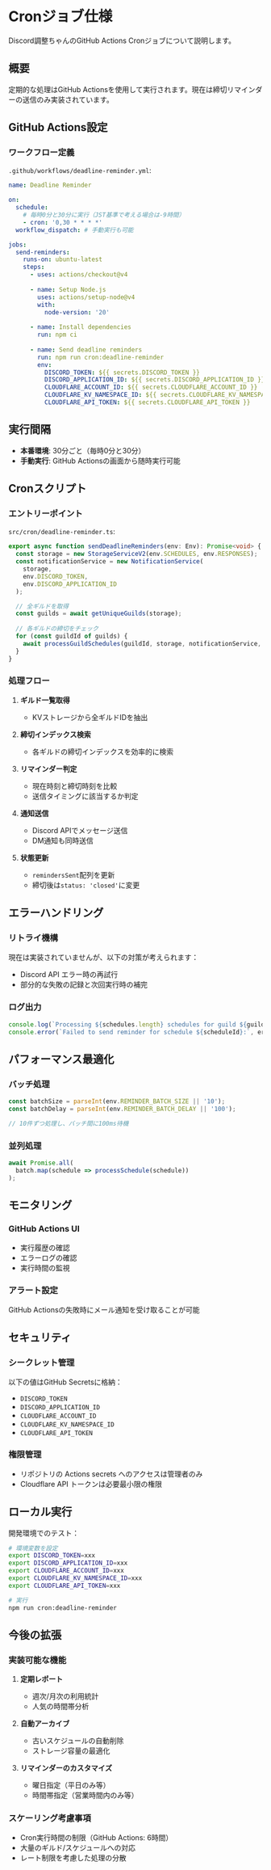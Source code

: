 # Cronジョブ仕様

Discord調整ちゃんのGitHub Actions Cronジョブについて説明します。

## 概要

定期的な処理はGitHub Actionsを使用して実行されます。現在は締切リマインダーの送信のみ実装されています。

## GitHub Actions設定

### ワークフロー定義
`.github/workflows/deadline-reminder.yml`:
```yaml
name: Deadline Reminder

on:
  schedule:
    # 毎時0分と30分に実行（JST基準で考える場合は-9時間）
    - cron: '0,30 * * * *'
  workflow_dispatch: # 手動実行も可能

jobs:
  send-reminders:
    runs-on: ubuntu-latest
    steps:
      - uses: actions/checkout@v4
      
      - name: Setup Node.js
        uses: actions/setup-node@v4
        with:
          node-version: '20'
          
      - name: Install dependencies
        run: npm ci
        
      - name: Send deadline reminders
        run: npm run cron:deadline-reminder
        env:
          DISCORD_TOKEN: ${{ secrets.DISCORD_TOKEN }}
          DISCORD_APPLICATION_ID: ${{ secrets.DISCORD_APPLICATION_ID }}
          CLOUDFLARE_ACCOUNT_ID: ${{ secrets.CLOUDFLARE_ACCOUNT_ID }}
          CLOUDFLARE_KV_NAMESPACE_ID: ${{ secrets.CLOUDFLARE_KV_NAMESPACE_ID }}
          CLOUDFLARE_API_TOKEN: ${{ secrets.CLOUDFLARE_API_TOKEN }}
```

## 実行間隔

- **本番環境**: 30分ごと（毎時0分と30分）
- **手動実行**: GitHub Actionsの画面から随時実行可能

## Cronスクリプト

### エントリーポイント
`src/cron/deadline-reminder.ts`:
```typescript
export async function sendDeadlineReminders(env: Env): Promise<void> {
  const storage = new StorageServiceV2(env.SCHEDULES, env.RESPONSES);
  const notificationService = new NotificationService(
    storage,
    env.DISCORD_TOKEN,
    env.DISCORD_APPLICATION_ID
  );

  // 全ギルドを取得
  const guilds = await getUniqueGuilds(storage);
  
  // 各ギルドの締切をチェック
  for (const guildId of guilds) {
    await processGuildSchedules(guildId, storage, notificationService, env);
  }
}
```

### 処理フロー
1. **ギルド一覧取得**
   - KVストレージから全ギルドIDを抽出
   
2. **締切インデックス検索**
   - 各ギルドの締切インデックスを効率的に検索
   
3. **リマインダー判定**
   - 現在時刻と締切時刻を比較
   - 送信タイミングに該当するか判定
   
4. **通知送信**
   - Discord APIでメッセージ送信
   - DM通知も同時送信
   
5. **状態更新**
   - `remindersSent`配列を更新
   - 締切後は`status: 'closed'`に変更

## エラーハンドリング

### リトライ機構
現在は実装されていませんが、以下の対策が考えられます：
- Discord API エラー時の再試行
- 部分的な失敗の記録と次回実行時の補完

### ログ出力
```typescript
console.log(`Processing ${schedules.length} schedules for guild ${guildId}`);
console.error(`Failed to send reminder for schedule ${scheduleId}:`, error);
```

## パフォーマンス最適化

### バッチ処理
```typescript
const batchSize = parseInt(env.REMINDER_BATCH_SIZE || '10');
const batchDelay = parseInt(env.REMINDER_BATCH_DELAY || '100');

// 10件ずつ処理し、バッチ間に100ms待機
```

### 並列処理
```typescript
await Promise.all(
  batch.map(schedule => processSchedule(schedule))
);
```

## モニタリング

### GitHub Actions UI
- 実行履歴の確認
- エラーログの確認
- 実行時間の監視

### アラート設定
GitHub Actionsの失敗時にメール通知を受け取ることが可能

## セキュリティ

### シークレット管理
以下の値はGitHub Secretsに格納：
- `DISCORD_TOKEN`
- `DISCORD_APPLICATION_ID`
- `CLOUDFLARE_ACCOUNT_ID`
- `CLOUDFLARE_KV_NAMESPACE_ID`
- `CLOUDFLARE_API_TOKEN`

### 権限管理
- リポジトリの Actions secrets へのアクセスは管理者のみ
- Cloudflare API トークンは必要最小限の権限

## ローカル実行

開発環境でのテスト：
```bash
# 環境変数を設定
export DISCORD_TOKEN=xxx
export DISCORD_APPLICATION_ID=xxx
export CLOUDFLARE_ACCOUNT_ID=xxx
export CLOUDFLARE_KV_NAMESPACE_ID=xxx
export CLOUDFLARE_API_TOKEN=xxx

# 実行
npm run cron:deadline-reminder
```

## 今後の拡張

### 実装可能な機能
1. **定期レポート**
   - 週次/月次の利用統計
   - 人気の時間帯分析

2. **自動アーカイブ**
   - 古いスケジュールの自動削除
   - ストレージ容量の最適化

3. **リマインダーのカスタマイズ**
   - 曜日指定（平日のみ等）
   - 時間帯指定（営業時間内のみ等）

### スケーリング考慮事項
- Cron実行時間の制限（GitHub Actions: 6時間）
- 大量のギルド/スケジュールへの対応
- レート制限を考慮した処理の分散